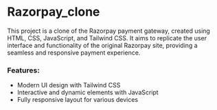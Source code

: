 # Razorpay_clone
This project is a clone of the Razorpay payment gateway, created using HTML, CSS, JavaScript, and Tailwind CSS. It aims to replicate the user interface and functionality of the original Razorpay site, providing a seamless and responsive payment experience.

### Features:
- Modern UI design with Tailwind CSS
- Interactive and dynamic elements with JavaScript
- Fully responsive layout for various devices
